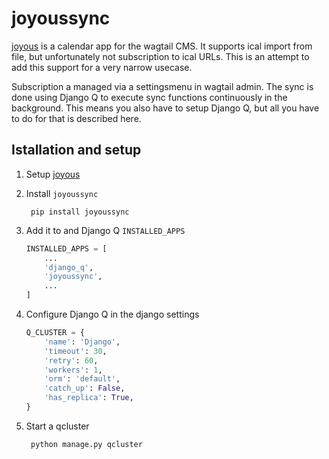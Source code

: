# joyoussync

[joyous](https://github.com/linuxsoftware/ls.joyous) is a calendar app for the wagtail CMS.
It supports ical import from file,
but unfortunately not subscription to ical URLs.
This is an attempt to add this support for a very narrow usecase.

Subscription a managed via a settingsmenu in wagtail admin.
The sync is done using Django Q to execute sync functions continuously in the background.
This means you also have to setup Django Q, but all you have to do for that is described here.

## Istallation and setup

1. Setup [joyous](https://github.com/linuxsoftware/ls.joyous)
2. Install `joyoussync`

        pip install joyoussync

3. Add it to and Django Q `INSTALLED_APPS`
   ```python
   INSTALLED_APPS = [
       ...
       'django_q',
       'joyoussync',
       ...
   ]
   ```
4. Configure Django Q in the django settings
   ```python
   Q_CLUSTER = {
       'name': 'Django',
       'timeout': 30,
       'retry': 60,
       'workers': 1,
       'orm': 'default',
       'catch_up': False,
       'has_replica': True,
   }
   ```
5. Start a qcluster

        python manage.py qcluster
